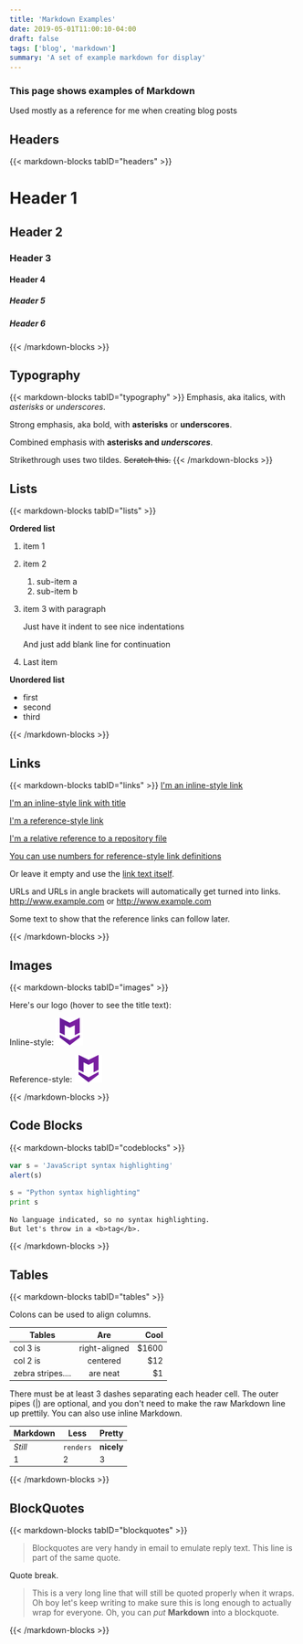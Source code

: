 ```yaml
---
title: 'Markdown Examples'
date: 2019-05-01T11:00:10-04:00
draft: false
tags: ['blog', 'markdown']
summary: 'A set of example markdown for display'
---
```


### This page shows examples of Markdown

Used mostly as a reference for me when creating blog posts

<p class="divder"></p>

## Headers

{{< markdown-blocks tabID="headers" >}}

# Header 1

## Header 2

### Header 3

#### Header 4

##### Header 5

##### Header 6

{{< /markdown-blocks >}}

<p class="divder"></p>

## Typography

{{< markdown-blocks tabID="typography" >}}
Emphasis, aka italics, with _asterisks_ or _underscores_.

Strong emphasis, aka bold, with **asterisks** or **underscores**.

Combined emphasis with **asterisks and _underscores_**.

Strikethrough uses two tildes. ~~Scratch this.~~
{{< /markdown-blocks >}}

<p class="divder"></p>

## Lists

{{< markdown-blocks tabID="lists" >}}

**Ordered list**

1. item 1
1. item 2
    1. sub-item a
    1. sub-item b
1. item 3 with paragraph

    Just have it indent to see nice
    indentations

    And just add blank line for continuation

1. Last item

**Unordered list**

-   first
-   second
-   third

{{< /markdown-blocks >}}

<p class="divder"></p>

## Links

{{< markdown-blocks tabID="links" >}}
[I'm an inline-style link](https://www.google.com)

[I'm an inline-style link with title](https://www.google.com "Google's Homepage")

[I'm a reference-style link][arbitrary case-insensitive reference text]

[I'm a relative reference to a repository file](../blob/master/LICENSE)

[You can use numbers for reference-style link definitions][1]

Or leave it empty and use the [link text itself].

URLs and URLs in angle brackets will automatically get turned into links.
http://www.example.com or <http://www.example.com>

Some text to show that the reference links can follow later.

[arbitrary case-insensitive reference text]: https://www.mozilla.org
[1]: http://slashdot.org
[link text itself]: http://www.reddit.com

{{< /markdown-blocks >}}

<p class="divder"></p>

## Images

{{< markdown-blocks tabID="images" >}}

Here's our logo (hover to see the title text):

Inline-style:
![alt text](https://github.com/adam-p/markdown-here/raw/master/src/common/images/icon48.png 'Logo Title Text 1')

Reference-style:
![alt text][logo]

[logo]: https://github.com/adam-p/markdown-here/raw/master/src/common/images/icon48.png 'Logo Title Text 2'

{{< /markdown-blocks >}}

<p class="divder"></p>

## Code Blocks

{{< markdown-blocks tabID="codeblocks" >}}

```javascript
var s = 'JavaScript syntax highlighting'
alert(s)
```

```python
s = "Python syntax highlighting"
print s
```

```
No language indicated, so no syntax highlighting.
But let's throw in a <b>tag</b>.
```

{{< /markdown-blocks >}}

<p class="divder"></p>

## Tables

{{< markdown-blocks tabID="tables" >}}

Colons can be used to align columns.

| Tables            |      Are      |   Cool |
| ----------------- | :-----------: | -----: |
| col 3 is          | right-aligned | \$1600 |
| col 2 is          |   centered    |   \$12 |
| zebra stripes.... |   are neat    |    \$1 |

There must be at least 3 dashes separating each header cell.
The outer pipes (|) are optional, and you don't need to make the
raw Markdown line up prettily. You can also use inline Markdown.

| Markdown | Less      | Pretty     |
| -------- | --------- | ---------- |
| _Still_  | `renders` | **nicely** |
| 1        | 2         | 3          |

{{< /markdown-blocks >}}

<p class="divder"></p>

## BlockQuotes

{{< markdown-blocks tabID="blockquotes" >}}

> Blockquotes are very handy in email to emulate reply text.
> This line is part of the same quote.

Quote break.

> This is a very long line that will still be quoted properly when it wraps. Oh boy let's keep writing to make sure this is long enough to actually wrap for everyone. Oh, you can _put_ **Markdown** into a blockquote.

{{< /markdown-blocks >}}
